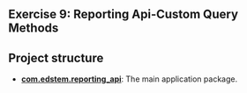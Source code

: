 ## Exercise 9: Reporting Api-Custom Query Methods

## Project structure

*   **[com.edstem.reporting_api](src/main/java/com/edstem/reporting_api)**: The main application package.

 

